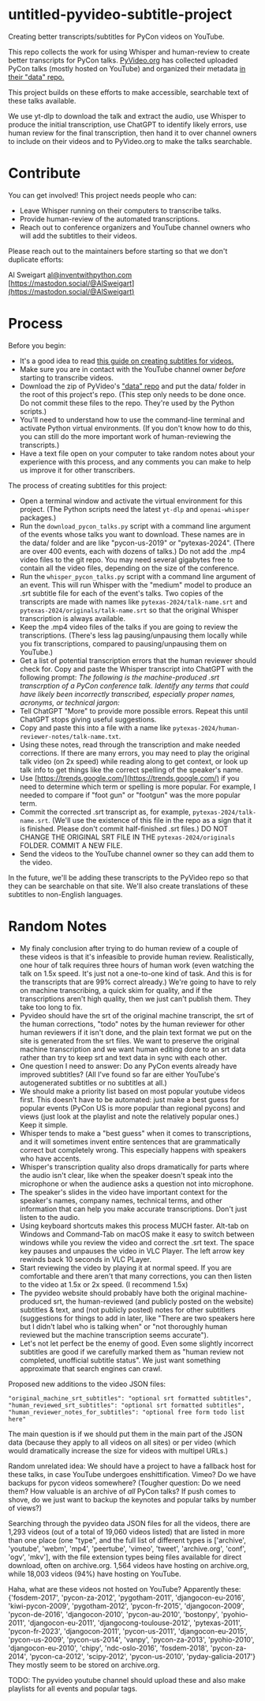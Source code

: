 # untitled-pyvideo-subtitle-project
Creating better transcripts/subtitles for PyCon videos on YouTube.

This repo collects the work for using Whisper and human-review to create better transcripts for PyCon talks. [PyVideo.org](https://pyvideo.org) has collected uploaded PyCon talks (mostly hosted on YouTube) and organized their metadata [in their "data" repo.](https://github.com/pyvideo/data)

This project builds on these efforts to make accessible, searchable text of these talks available.

We use yt-dlp to download the talk and extract the audio, use Whisper to produce the initial transcription, use ChatGPT to identify likely errors, use human review for the final transcription, then hand it to over channel owners to include on their videos and to PyVideo.org to make the talks searchable.


Contribute
==========

You can get involved! This project needs people who can:

- Leave Whisper running on their computers to transcribe talks.
- Provide human-review of the automated transcriptions.
- Reach out to conference organizers and YouTube channel owners who will add the subtitles to their videos.

Please reach out to the maintainers before starting so that we don't duplicate efforts:

Al Sweigart [al@inventwithpython.com](mailto:al@inventwithpython.com) [https://mastodon.social/@AlSweigart](https://mastodon.social/@AlSweigart)

Process
========

Before you begin:

- It's a good idea to read [this guide on creating subtitles for videos.](https://uxdesign.cc/a-guide-to-the-visual-language-of-closed-captions-and-subtitles-2fda5fa2a325)
- Make sure you are in contact with the YouTube channel owner *before* starting to transcribe videos.
- Download the zip of PyVideo's ["data" repo](https://github.com/pyvideo/data/archive/refs/heads/main.zip) and put the data/ folder in the root of this project's repo. (This step only needs to be done once. Do not commit these files to the repo. They're used by the Python scripts.)
- You'll need to understand how to use the command-line terminal and activate Python virtual environments. (If you don't know how to do this, you can still do the more important work of human-reviewing the transcripts.)
- Have a text file open on your computer to take random notes about your experience with this process, and any comments you can make to help us improve it for other transcribers.

The process of creating subtitles for this project:

- Open a terminal window and activate the virtual environment for this project. (The Python scripts need the latest `yt-dlp` and `openai-whisper` packages.)
- Run the `download_pycon_talks.py` script with a command line argument of the events whose talks you want to download. These names are in the data/ folder and are like "pycon-us-2019" or "pytexas-2024". (There are over 400 events, each with dozens of talks.) Do not add the .mp4 video files to the git repo. You may need several gigabytes free to contain all the video files, depending on the size of the conference.
- Run the `whisper_pycon_talks.py` script with a command line argument of an event. This will run Whisper with the "medium" model to produce an .srt subtitle file for each of the event's talks. Two copies of the transcripts are made with names like `pytexas-2024/talk-name.srt` and `pytexas-2024/originals/talk-name.srt` so that the original Whisper transcription is always available.
- Keep the .mp4 video files of the talks if you are going to review the transcriptions. (There's less lag pausing/unpausing them locally while you fix transcriptions, compared to pausing/unpausing them on YouTube.)
- Get a list of potential transcription errors that the human reviewer should check for. Copy and paste the Whisper transcript into ChatGPT with the following prompt: *The following is the machine-produced .srt transcrption of a PyCon conference talk. Identify any terms that could have likely been incorrectly transcribed, especially proper names, acronyms, or technical jargon:*
- Tell ChatGPT "More" to provide more possible errors. Repeat this until ChatGPT stops giving useful suggestions.
- Copy and paste this into a file with a name like `pytexas-2024/human-reviewer-notes/talk-name.txt`.
- Using these notes, read through the transcription and make needed corrections. If there are many errors, you may need to play the original talk video (on 2x speed) while reading along to get context, or look up talk info to get things like the correct spelling of the speaker's name.
- Use [https://trends.google.com/](https://trends.google.com/) if you need to determine which term or spelling is more popular. For example, I needed to compare if "foot gun" or "footgun" was the more popular term.
- Commit the corrected .srt transcript as, for example, `pytexas-2024/talk-name.srt`. (We'll use the existence of this file in the repo as a sign that it is finished. Please don't commit half-finished .srt files.) DO NOT CHANGE THE ORIGINAL SRT FILE IN THE `pytexas-2024/originals` FOLDER. COMMIT A NEW FILE.
- Send the videos to the YouTube channel owner so they can add them to the video.

In the future, we'll be adding these transcripts to the PyVideo repo so that they can be searchable on that site. We'll also create translations of these subtitles to non-English languages.

Random Notes
==============


- My finaly conclusion after trying to do human review of a couple of these videos is that it's infeasible to provide human review. Realistically, one hour of talk requires three hours of human work (even watching the talk on 1.5x speed. It's just not a one-to-one kind of task. And this is for the transcripts that are 99% correct already.) We're going to have to rely on machine transcribing, a quick skim for quality, and if the transcriptions aren't high quality, then we just can't publish them. They take too long to fix.
- Pyvideo should have the srt of the original machine transcript, the srt of the human corrections, "todo" notes by the human reviewer for other human reviewers if it isn't done, and the plain text format we put on the site is generated from the srt files. We want to preserve the original machine transcription and we want human editing done to an srt data rather than try to keep srt and text data in sync with each other.
- One question I need to answer: Do any PyCon events already have improved subtitles? (All I've found so far are either YouTube's autogenerated subtitles or no subtitles at all.)
- We should make a priority list based on most popular youtube videos first. This doesn't have to be automated: just make a best guess for popular events (PyCon US is more popular than regional pycons) and views (just look at the playlist and note the relatively popular ones.) Keep it simple.
- Whisper tends to make a "best guess" when it comes to transcriptions, and it will sometimes invent entire sentences that are grammatically correct but completely wrong. This especially happens with speakers who have accents.
- Whisper's transcription quality also drops dramatically for parts where the audio isn't clear, like when the speaker doesn't speak into the microphone or when the audience asks a question not into microphone.
- The speaker's slides in the video have important context for the speaker's names, company names, technical terms, and other information that can help you make accurate transcriptions. Don't just listen to the audio.
- Using keyboard shortcuts makes this process MUCH faster. Alt-tab on Windows and Command-Tab on macOS make it easy to switch between windows while you review the video and correct the .srt text. The space key pauses and unpauses the video in VLC Player. The left arrow key rewinds back 10 seconds in VLC PLayer.
- Start reviewing the video by playing it at normal speed. If you are comfortable and there aren't that many corrections, you can then listen to the video at 1.5x or 2x speed. (I recommend 1.5x)
- The pyvideo website should probably have both the original machine-produced srt, the human-reviewed (and publicly posted on the website) subtitles & text, and (not publicly posted) notes for other subtitlers (suggestions for things to add in later, like "There are two speakers here but I didn't label who is talking when" or "not thoroughly human reviewed but the machine transcription seems accurate").
- Let's not let perfect be the enemy of good. Even some slightly incorrect subtitles are good if we carefully marked them as "human review not completed, unofficial subtitle status". We just want something approximate that search engines can crawl.

Proposed new additions to the video JSON files:

    "original_machine_srt_subtitles": "optional srt formatted subtitles",
    "human_reviewed_srt_subtitles": "optional srt formatted subtitles",
    "human_reviewer_notes_for_subtitles": "optional free form todo list here"

The main question is if we should put them in the main part of the JSON data (because they apply to all videos on all sites) or per video (which would dramatically increase the size for videos with multipel URLs.)

Random unrelated idea: We should have a project to have a fallback host for these talks, in case YouTube undergoes enshittification. Vimeo? Do we have backups for pycon videos somewhere? (Tougher question: Do we need them? How valuable is an archive of *all* PyCon talks? If push comes to shove, do we just want to backup the keynotes and popular talks by number of views?)

Searching through the pyvideo data JSON files for all the videos, there are 1,293 videos (out of a total of 19,060 videos listed) that are listed in more than one place (one "type", and the full list of different types is ['archive', 'youtube', 'webm', 'mp4', 'peertube', 'vimeo', 'tweet', 'archive.org', 'conf', 'ogv', 'mkv'], with the file extension types being files available for direct download, often on archive.org. 1,564 videos have hosting on archive.org, while 18,003 videos (94%) have hosting on YouTube. 

Haha, what are these videos not hosted on YouTube? Apparently these: {'fosdem-2017', 'pycon-za-2012', 'pygotham-2011', 'djangocon-eu-2016', 'kiwi-pycon-2009', 'pygotham-2012', 'pycon-fr-2015', 'djangocon-2009', 'pycon-de-2016', 'djangocon-2010', 'pycon-au-2010', 'bostonpy', 'pyohio-2011', 'djangocon-eu-2011', 'djangocong-toulouse-2012', 'pytexas-2011', 'pycon-fr-2023', 'djangocon-2011', 'pycon-us-2011', 'djangocon-eu-2015', 'pycon-us-2009', 'pycon-us-2014', 'vanpy', 'pycon-za-2013', 'pyohio-2010', 'djangocon-eu-2010', 'chipy', 'ndc-oslo-2016', 'fosdem-2018', 'pycon-za-2014', 'pycon-ca-2012', 'scipy-2012', 'pycon-us-2010', 'pyday-galicia-2017'} They mostly seem to be stored on archive.org.

TODO: The pyvideo youtube channel should upload these and also make playlists for all events and popular tags.